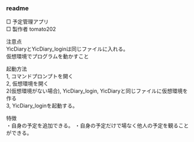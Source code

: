 ### readme
□ 予定管理アプリ  
□ 製作者 tomato202

注意点  
YicDiaryとYicDiary_loginは同じファイルに入れる。  
仮想環境でプログラムを動かすこと


起動方法  
1, コマンドプロンプトを開く  
2, 仮想環境を開く  
2(仮想環境がない場合), YicDiary_login, YicDiaryと同じファイルに仮想環境を作る  
3, YicDiary_loginを起動する。


特徴  
・自身の予定を追加できる。
・自身の予定だけで場なく他人の予定を観ることができる。

